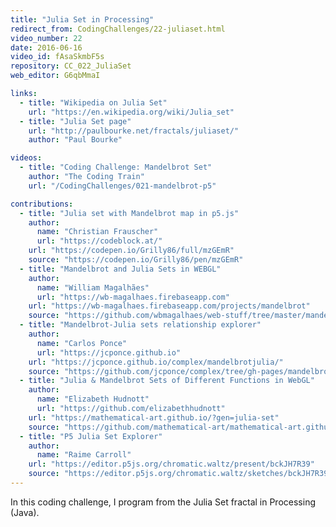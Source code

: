 ```yaml
---
title: "Julia Set in Processing"
redirect_from: CodingChallenges/22-juliaset.html
video_number: 22
date: 2016-06-16
video_id: fAsaSkmbF5s
repository: CC_022_JuliaSet
web_editor: G6qbMmaI

links:
  - title: "Wikipedia on Julia Set"
    url: "https://en.wikipedia.org/wiki/Julia_set"
  - title: "Julia Set page"
    url: "http://paulbourke.net/fractals/juliaset/"
    author: "Paul Bourke"

videos:
  - title: "Coding Challenge: Mandelbrot Set"
    author: "The Coding Train"
    url: "/CodingChallenges/021-mandelbrot-p5"

contributions:
  - title: "Julia set with Mandelbrot map in p5.js"
    author:
      name: "Christian Frauscher"
      url: "https://codeblock.at/"
    url: "https://codepen.io/Grilly86/full/mzGEmR"
    source: "https://codepen.io/Grilly86/pen/mzGEmR"
  - title: "Mandelbrot and Julia Sets in WEBGL"
    author:
      name: "William Magalhães"
      url: "https://wb-magalhaes.firebaseapp.com"
    url: "https://wb-magalhaes.firebaseapp.com/projects/mandelbrot"
    source: "https://github.com/wbmagalhaes/web-stuff/tree/master/mandelbrot"
  - title: "Mandelbrot-Julia sets relationship explorer"
    author:
      name: "Carlos Ponce"
      url: "https://jcponce.github.io"
    url: "https://jcponce.github.io/complex/mandelbrotjulia/"
    source: "https://github.com/jcponce/complex/tree/gh-pages/mandelbrotjulia"
  - title: "Julia & Mandelbrot Sets of Different Functions in WebGL"
    author:
      name: "Elizabeth Hudnott"
      url: "https://github.com/elizabethhudnott"
    url: "https://mathematical-art.github.io/?gen=julia-set"
    source: "https://github.com/mathematical-art/mathematical-art.github.io/tree/master/sketch"
  - title: "P5 Julia Set Explorer"
    author:
      name: "Raime Carroll"
    url: "https://editor.p5js.org/chromatic.waltz/present/bckJH7R39"
    source: "https://editor.p5js.org/chromatic.waltz/sketches/bckJH7R39"
---
```


In this coding challenge, I program from the Julia Set fractal in Processing (Java).
